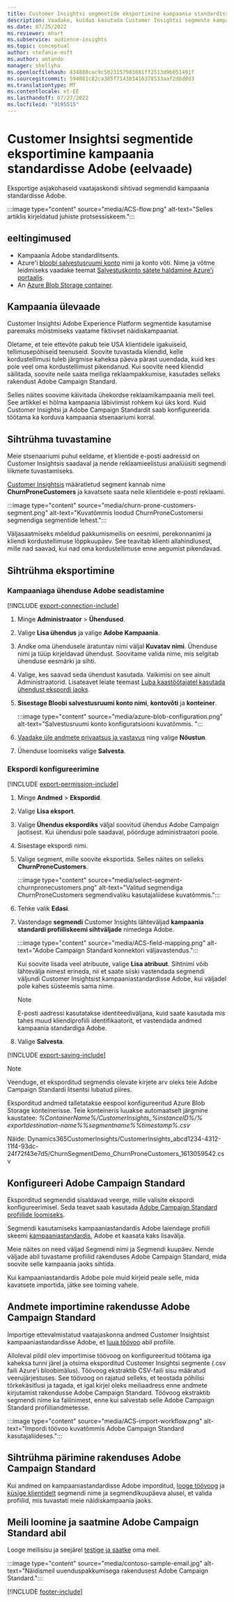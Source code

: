 ```yaml
---
title: Customer Insightsi segmentide eksportimine kampaania standardisse Adobe (eelvaade)
description: Vaadake, kuidas kasutada Customer Insightsi segmente kampaania standardis Adobe.
ms.date: 07/25/2022
ms.reviewer: mhart
ms.subservice: audience-insights
ms.topic: conceptual
author: stefanie-msft
ms.author: antando
manager: shellyha
ms.openlocfilehash: 834880cac9c5023157983081ff2513d9b051491f
ms.sourcegitcommit: 594081c82ca385f7143b3416378533aaf2d6d0d3
ms.translationtype: MT
ms.contentlocale: et-EE
ms.lasthandoff: 07/27/2022
ms.locfileid: "9195515"
---
```

# <a name="export-customer-insights-segments-to-adobe-campaign-standard-preview"></a>Customer Insightsi segmentide eksportimine kampaania standardisse Adobe (eelvaade)

Eksportige asjakohaseid vaatajaskondi sihtivad segmendid kampaania standardisse Adobe.

:::image type="content" source="media/ACS-flow.png" alt-text="Selles artiklis kirjeldatud juhiste protsessiskeem.":::

## <a name="prerequisites"></a>eeltingimused

- Kampaania Adobe standardlitsents.
- Azure'i [bloobi salvestusruumi konto](/azure/storage/blobs/create-data-lake-storage-account) nimi ja konto võti. Nime ja võtme leidmiseks vaadake teemat [Salvestuskonto sätete haldamine Azure'i portaalis](/azure/storage/common/storage-account-manage).
- An [Azure Blob Storage container](/azure/storage/blobs/storage-quickstart-blobs-portal#create-a-container).

## <a name="campaign-overview"></a>Kampaania ülevaade

Customer Insightsi Adobe Experience Platform segmentide kasutamise paremaks mõistmiseks vaatame fiktiivset näidiskampaaniat.

Oletame, et teie ettevõte pakub teie USA klientidele igakuiseid, tellimusepõhiseid teenuseid. Soovite tuvastada kliendid, kelle kordustellimusi tuleb järgmise kaheksa päeva pärast uuendada, kuid kes pole veel oma kordustellimust pikendanud. Kui soovite need kliendid säilitada, soovite neile saata meiliga reklaampakkumise, kasutades selleks rakendust Adobe Campaign Standard.

Selles näites soovime käivitada ühekordse reklaamikampaania meili teel. See artikkel ei hõlma kampaania läbiviimist rohkem kui üks kord. Kuid Customer Insightsi ja Adobe Campaign Standardit saab konfigureerida töötama ka korduva kampaania stsenaariumi korral.

## <a name="identify-your-target-audience"></a>Sihtrühma tuvastamine

Meie stsenaariumi puhul eeldame, et klientide e-posti aadressid on Customer Insightsis saadaval ja nende reklaamieelistusi analüüsiti segmendi liikmete tuvastamiseks.

[Customer Insightsis](segments.md) määratletud segment kannab nime **ChurnProneCustomers** ja kavatsete saata neile klientidele e-posti reklaami.

:::image type="content" source="media/churn-prone-customers-segment.png" alt-text="Kuvatõmmis loodud ChurnProneCustomersi segmendiga segmentide lehest.":::

Väljasaatmiseks mõeldud pakkumismeilis on eesnimi, perekonnanimi ja kliendi kordustellimuse lõppkuupäev. See teavitab klienti allahindlusest, mille nad saavad, kui nad oma kordustellimuse enne aegumist pikendavad.

## <a name="export-your-target-audience"></a>Sihtrühma eksportimine

### <a name="set-up-connection-to-adobe-campaign"></a>Kampaaniaga ühenduse Adobe seadistamine

[!INCLUDE [export-connection-include](includes/export-connection-admn.md)]

1. Minge **Administraator** > **Ühendused**.

1. Valige **Lisa ühendus** ja valige **Adobe Kampaania**.

1. Andke oma ühendusele äratuntav nimi väljal **Kuvatav nimi**. Ühenduse nimi ja tüüp kirjeldavad ühendust. Soovitame valida nime, mis selgitab ühenduse eesmärki ja sihti.

1. Valige, kes saavad seda ühendust kasutada. Vaikimisi on see ainult Administraatorid. Lisateavet leiate teemast [Luba kaastöötajatel kasutada ühendust ekspordi jaoks](connections.md#allow-contributors-to-use-a-connection-for-exports).

1. **Sisestage Bloobi salvestusruumi konto nimi**, **kontovõti** ja **konteiner**.  

   :::image type="content" source="media/azure-blob-configuration.png" alt-text="Salvestusruumi konto konfiguratsiooni kuvatõmmis. ":::

1. [Vaadake üle andmete privaatsus ja vastavus](connections.md#data-privacy-and-compliance) ning valige **Nõustun**.

1. Ühenduse loomiseks valige **Salvesta**.

### <a name="configure-an-export"></a>Ekspordi konfigureerimine

[!INCLUDE [export-permission-include](includes/export-permission.md)]

1. Minge **Andmed** > **Ekspordid**.

1. Valige **Lisa eksport**.

1. Valige **Ühendus ekspordiks** väljal soovitud ühendus Adobe Campaign jaotisest. Kui ühendusi pole saadaval, pöörduge administraatori poole.

1. Sisestage ekspordi nimi.

1. Valige segment, mille soovite eksportida. Selles näites on selleks **ChurnProneCustomers**.

   :::image type="content" source="media/select-segment-churnpronecustomers.png" alt-text="Valitud segmendiga ChurnProneCustomers segmendivaliku kasutajaliidese kuvatõmmis.":::

1. Tehke valik **Edasi**.

1. Vastendage **segmendi** Customer Insights lähteväljad **kampaania standardi profiiliskeemi sihtväljade** nimedega Adobe.

   :::image type="content" source="media/ACS-field-mapping.png" alt-text="Adobe Campaign Standard konnektori väljavastendus.":::

   Kui soovite lisada veel atribuute, valige **Lisa atribuut**. Sihtnimi võib lähtevälja nimest erineda, nii et saate siiski vastendada segmendi väljundi Customer Insightsist kampaaniastandardisse Adobe, kui väljadel pole kahes süsteemis sama nime.

   > [!NOTE]
   > E-posti aadressi kasutatakse identiteediväljana, kuid saate kasutada mis tahes muud kliendiprofiili identifikaatorit, et vastendada andmed kampaania standardiga Adobe.

1. Valige **Salvesta**.

[!INCLUDE [export-saving-include](includes/export-saving.md)]

> [!NOTE]
> Veenduge, et eksporditud segmendis olevate kirjete arv oleks teie Adobe Campaign Standardi litsentsi lubatud piires.

Eksporditud andmed talletatakse eespool konfigureeritud Azure Blob Storage konteinerisse. Teie konteineris luuakse automaatselt järgmine kaustatee: *%ContainerName%/CustomerInsights_%instanceID%/% exportdestination-name%_%segmentname%_%timestamp%.csv*

Näide: Dynamics365CustomerInsights/CustomerInsights_abcd1234-4312-11f4-93dc-24f72f43e7d5/ChurnSegmentDemo_ChurnProneCustomers_1613059542.csv

## <a name="configure-adobe-campaign-standard"></a>Konfigureeri Adobe Campaign Standard

Eksporditud segmendid sisaldavad veerge, mille valisite ekspordi konfigureerimisel. Seda teavet saab kasutada [Adobe Campaign Standard profiilide loomiseks](https://experienceleague.adobe.com/docs/campaign-standard/using/profiles-and-audiences/managing-profiles/about-profiles.html#managing-profiles).

Segmendi kasutamiseks kampaaniastandardis Adobe laiendage profiili skeemi [kampaaniastandardis](https://experienceleague.adobe.com/docs/campaign-standard/using/developing/use-cases--extending-resources/extending-the-profile-resource-with-a-new-field.html#developing), Adobe et kaasata kaks lisavälja.

Meie näites on need väljad Segmendi nimi ja Segmendi kuupäev. Nende väljade abil tuvastame profiilid rakenduses Adobe Campaign Standard, mida soovite selle kampaania jaoks sihtida.

Kui kampaaniastandardis Adobe pole muid kirjeid peale selle, mida kavatsete importida, jätke see toiming vahele.

## <a name="import-data-into-adobe-campaign-standard"></a>Andmete importimine rakendusse Adobe Campaign Standard

Importige ettevalmistatud vaatajaskonna andmed Customer Insightsist kampaaniastandardisse Adobe, et [luua töövoo](https://experienceleague.adobe.com/docs/campaign-standard/using/profiles-and-audiences/managing-profiles/creating-profiles.html#profiles-and-audiences) abil profiile.

Alloleval pildil olev importimise töövoog on konfigureeritud töötama iga kaheksa tunni järel ja otsima eksporditud Customer Insightsi segmente (.csv faili Azure'i bloobimälus). Töövoog ekstraktib CSV-faili sisu määratud veerujärjestuses. See töövoog on rajatud selleks, et teostada põhilisi tõrkekäsitlusi ja tagada, et igal kirjel oleks meiliaadress enne andmete kirjutamist rakendusse Adobe Campaign Standard. Töövoog ekstraktib segmendi nime ka failinimest, enne kui salvestab selle Adobe Campaign Standard profiiliandmetesse.

:::image type="content" source="media/ACS-import-workflow.png" alt-text="Impordi töövoo kuvatõmmis Adobe Campaign Standard kasutajaliideses.":::

## <a name="retrieve-the-audience-in-adobe-campaign-standard"></a>Sihtrühma pärimine rakenduses Adobe Campaign Standard

Kui andmed on kampaaniastandardisse Adobe imporditud, [looge töövoog](https://experienceleague.adobe.com/docs/campaign-standard/using/managing-processes-and-data/workflow-general-operation/building-a-workflow.html#managing-processes-and-data) ja [küsige klientidelt](https://experienceleague.adobe.com/docs/campaign-standard/using/managing-processes-and-data/targeting-activities/query.html#managing-processes-and-data) segmendi nime ja segmendikuupäeva alusel, et valida profiilid, mis tuvastati meie näidiskampaania jaoks.

## <a name="create-and-send-the-email-using-adobe-campaign-standard"></a>Meili loomine ja saatmine Adobe Campaign Standard abil

Looge meilisisu ja seejärel [testige ja saatke](https://experienceleague.adobe.com/docs/campaign-standard/using/testing-and-sending/get-started-sending-messages.html#preparing-and-testing-messages) oma meil.

:::image type="content" source="media/contoso-sample-email.jpg" alt-text="Näidismeil uuenduspakkumisega rakendusest Adobe Campaign Standard.":::

[!INCLUDE [footer-include](includes/footer-banner.md)]
